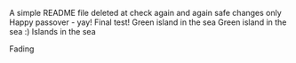 A simple README file
deleted at
check again
and again
safe changes only
Happy passover - yay!
Final test!
Green island in the sea
Green island in the sea :)
Islands in the sea

Fading

